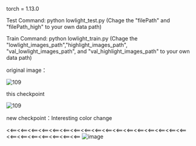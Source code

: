 
torch = 1.13.0

Test Command: python lowlight_test.py
(Chage the "filePath" and "filePath_high" to your own data path)


Train Command: python lowlight_train.py 
(Chage the "lowlight_images_path","highlight_images_path", "val_lowlight_images_path", and "val_highlight_images_path" to your own data path)


original image：

![109](https://github.com/hitzhangyu/FLW-Net/assets/30136020/25d35868-399d-49af-a842-51c8a6b64360)

this checkpoint

![109](https://github.com/hitzhangyu/FLW-Net/assets/30136020/fdd5678b-cfba-4a20-b028-2e85cf125b4d)

new checkpoint：Interesting color change

<<==<<==<<==<<==<<==<<==<<==<<==<<==<<==<<==<<==<<==<<==<<==<<==<<==<<==<<==<<==<<==<<==<<==<<==
![image](https://github.com/hitzhangyu/FLW-Net/assets/30136020/a4614d6f-52dc-44ac-a9a0-5426111d12f8)


